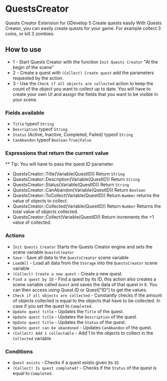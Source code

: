 # QuestsCreator
Quests Creator Extension for GDevelop 5
Create quests easily With Quests Creator, you can easily create quests for your game. For example collect 3 coins, or kill 3 zombies.
## How to use
* 1 - Start Quests Creator with the function `Init Quests Creator` "At the begin of the scene"
* 2 - Create a quest with `(Collect) Create quest` add the parameters requested by the action.
* 3 - Use the `Check if all objects are collected` action to keep the count of the object you want to collect up to date.
You will have to create your own UI and assign the fields that you want to be visible in your scene.

### Fields available
* `Title` typeof `String`
* `Description` typeof `String`
* `Status` (Active, Inactive, Completed, Failed) typeof `String`
* `CanAbandon` typeof `Boolean` `True|False`

### Expressions that return the current value
** Tip: You will have to pass the quest ID parameter.
* QuestsCreator::Title(Variable(QuestID)) Return `String`
* QuestsCreator::Description(Variable(QuestID)) Return `String`
* QuestsCreator::Status(Variable(QuestID)) Return `String`
* QuestsCreator::CanAbandon(Variable(QuestID)) Return `Boolean`
* QuestsCreator::ToCollect(Variable(QuestID)) Return `Number` returns the value of objects to collect.
* QuestsCreator::Collected(Variable(QuestID)) Return `Number` Returns the total value of objects collected.
* QuestsCreator::Collect(Variable(QuestID)) Return increments the +1 value of collected.

### Actions
* `Ìnit Quests Creator` Starts the Quests Creator engine and sets the scene variable `QuestsCreator`
* `Save` - Save all data to the `QuestsCreator` scene variable
* `LoadAll` - Load all data from the `Storage` into the `QuestsCreator` scene variable
* `(Collect) Create a new quest` - Create a new quest.
* `Find a quest by ID` - Find a quest by its ID, this action also creates a scene variable called `Quest` and saves the data of that quest in it. You can then access using Quest.ID or Quest["ID"] to get the values.
* `Check if all objects are collected` - Constantly checks if the amount of objects collected is equal to the objects that have to be collected. In case if you set the quest to `Completed`.
* `Update quest title` - Updates the `Title` of the quest.
* `Update quest title` - Updates the `Description` of the quest.
* `Update quest title` - Updates the `Status` of the quest.
* `Update quest can be abandoned` - Updates `CanAbandon` of the quest.
* `(Collect) Add 1 collectable` - Add 1 to the objects to collect in the `Collected` variable

### Conditions
* `Quest exists` - Checks if a quest exists given its `ID`
* `(Collect) Is quest completed?` - Checks if the `Status` of the quest is equal to `Completed`.
